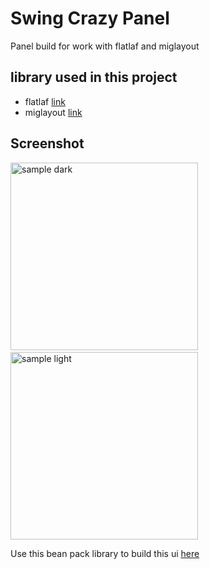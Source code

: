 # Swing Crazy Panel

Panel build for work with flatlaf and miglayout

## library used in this project
- flatlaf [link](https://github.com/JFormDesigner/FlatLaf.git)
- miglayout [link](https://github.com/mikaelgrev/miglayout.git)

## Screenshot

<img src="https://github.com/DJ-Raven/swing-crazy-panel/assets/58245926/b591ae75-9688-4d06-bdd9-c9a191e18025" alt="sample dark" width="300"/>
&nbsp;
<img src="https://github.com/DJ-Raven/swing-crazy-panel/assets/58245926/56c4fca9-da4f-4ccf-b8a5-f79c3dab2d29" alt="sample light" width="300"/>

Use this bean pack library to build this ui [here](https://github.com/DJ-Raven/raven-bean-pack.git)
